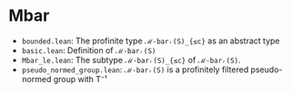 # Mbar

- `bounded.lean`: The profinite type `ℳ-barᵣ(S)_{≤c}` as an abstract type
- `basic.lean`: Definition of `ℳ-barᵣ(S)`
- `Mbar_le.lean`: The subtype `ℳ-barᵣ(S)_{≤c}` of `ℳ-barᵣ(S)`.
- `pseudo_normed_group.lean`: `ℳ-barᵣ(S)` is a profinitely filtered pseudo-normed group with T⁻¹
